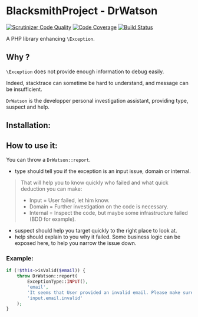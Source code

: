 # BlacksmithProject - DrWatson

[![Scrutinizer Code Quality](https://scrutinizer-ci.com/g/BlacksmithProject/DrWatson/badges/quality-score.png?b=master)](https://scrutinizer-ci.com/g/BlacksmithProject/DrWatson/?branch=master)
[![Code Coverage](https://scrutinizer-ci.com/g/BlacksmithProject/DrWatson/badges/coverage.png?b=master)](https://scrutinizer-ci.com/g/BlacksmithProject/DrWatson/?branch=master)
[![Build Status](https://scrutinizer-ci.com/g/BlacksmithProject/DrWatson/badges/build.png?b=master)](https://scrutinizer-ci.com/g/BlacksmithProject/DrWatson/build-status/master)

A PHP library enhancing `\Exception`.

## Why ?

`\Exception` does not provide enough information to debug easily.

Indeed, stacktrace can sometime be hard to understand, and message
can be insufficient.

`DrWatson` is the developper personal investigation assistant, providing
type, suspect and help.

## Installation:

## How to use it:

You can throw a `DrWatson::report`.

- type should tell you if the exception is an input issue, domain
or internal.

> That will help you to know quickly who failed and what quick deduction
you can make:
> - Input = User failed, let him know.
> - Domain = Further investigation on the code is necessary.
> - Internal = Inspect the code, but maybe some infrastructure failed
(BDD for example).

- suspect should help you target quickly to the right place to look at.
- help should explain to you why it failed. Some business logic can be
exposed here, to help you narrow the issue down.

### Example:

```php
if (!$this->isValid($email)) {
    throw DrWatson::report(
        ExceptionType::INPUT(),
        'email',
        'It seems that User provided an invalid email. Please make sure a typo was not made.',
        'input.email.invalid'
    );
}
```